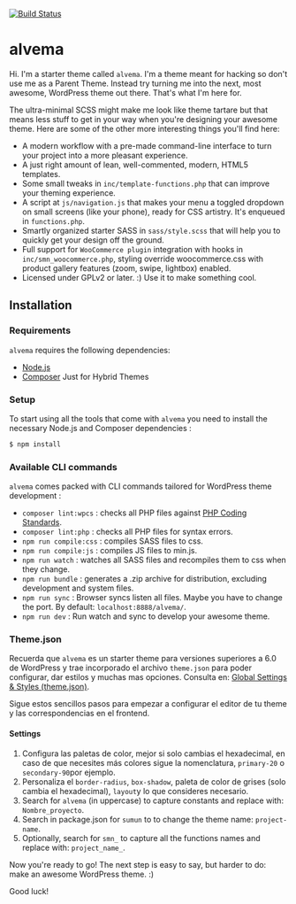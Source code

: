 [![Build Status](https://travis-ci.org/Automattic/_s.svg?branch=master)](https://travis-ci.org/Automattic/_s)

alvema
===

Hi. I'm a starter theme called `alvema`. I'm a theme meant for hacking so don't use me as a Parent Theme. Instead try turning me into the next, most awesome, WordPress theme out there. That's what I'm here for.

The ultra-minimal SCSS might make me look like theme tartare but that means less stuff to get in your way when you're designing your awesome theme. Here are some of the other more interesting things you'll find here:

* A modern workflow with a pre-made command-line interface to turn your project into a more pleasant experience.
* A just right amount of lean, well-commented, modern, HTML5 templates.
* Some small tweaks in `inc/template-functions.php` that can improve your theming experience.
* A script at `js/navigation.js` that makes your menu a toggled dropdown on small screens (like your phone), ready for CSS artistry. It's enqueued in `functions.php`.
* Smartly organized starter SASS in `sass/style.scss` that will help you to quickly get your design off the ground.
* Full support for `WooCommerce plugin` integration with hooks in `inc/smn_woocommerce.php`, styling override woocommerce.css with product gallery features (zoom, swipe, lightbox) enabled.
* Licensed under GPLv2 or later. :) Use it to make something cool.

Installation
---------------

### Requirements

`alvema` requires the following dependencies:

- [Node.js](https://nodejs.org/)
- [Composer](https://getcomposer.org/) Just for Hybrid Themes


### Setup

To start using all the tools that come with `alvema`  you need to install the necessary Node.js and Composer dependencies :

```sh
$ npm install
```

### Available CLI commands

`alvema` comes packed with CLI commands tailored for WordPress theme development :

- `composer lint:wpcs` : checks all PHP files against [PHP Coding Standards](https://developer.wordpress.org/coding-standards/wordpress-coding-standards/php/).
- `composer lint:php` : checks all PHP files for syntax errors.
- `npm run compile:css` : compiles SASS files to css.
- `npm run compile:js` : compiles JS files to min.js.
- `npm run watch` : watches all SASS files and recompiles them to css when they change.
- `npm run bundle` : generates a .zip archive for distribution, excluding development and system files.
- `npm run sync` : Browser syncs listen all files. Maybe you have to change the port. By default: `localhost:8888/alvema/`.
- `npm run dev` : Run watch and sync to develop your awesome theme.


### Theme.json

Recuerda que `alvema` es un starter theme para versiones superiores a 6.0 de WordPress y trae incorporado el archivo `theme.json` para poder configurar, dar estilos y muchas mas opciones. Consulta en: [Global Settings & Styles (theme.json)](https://developer.wordpress.org/block-editor/how-to-guides/themes/global-settings-and-styles/).

Sigue estos sencillos pasos para empezar a configurar el editor de tu theme y las correspondencias en el frontend.

#### Settings

1. Configura las paletas de color, mejor si solo cambias el hexadecimal, en caso de que necesites más colores sigue la nomenclatura, `primary-20` o `secondary-90`por ejemplo.
2. Personaliza el `border-radius`, `box-shadow`, paleta de color de grises (solo cambia el hexadecimal), `layout`y lo que consideres necesario.
4. Search for `alvema` (in uppercase) to capture constants and replace with: `Nombre_proyecto`.
5. Search in package.json for `sumun` to to change the theme name: `project-name`.
6. Optionally, search for `smn_` to capture all the functions names and replace with: `project_name_`.


Now you're ready to go! The next step is easy to say, but harder to do: make an awesome WordPress theme. :)

Good luck!
